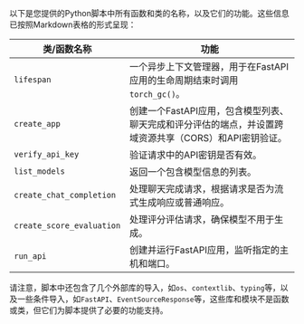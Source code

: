 以下是您提供的Python脚本中所有函数和类的名称，以及它们的功能。这些信息已按照Markdown表格的形式呈现：

| 类/函数名称 | 功能 |
| --- | --- |
| `lifespan` | 一个异步上下文管理器，用于在FastAPI应用的生命周期结束时调用`torch_gc()`。 |
| `create_app` | 创建一个FastAPI应用，包含模型列表、聊天完成和评分评估的端点，并设置跨域资源共享（CORS）和API密钥验证。 |
| `verify_api_key` | 验证请求中的API密钥是否有效。 |
| `list_models` | 返回一个包含模型信息的列表。 |
| `create_chat_completion` | 处理聊天完成请求，根据请求是否为流式生成响应或普通响应。 |
| `create_score_evaluation` | 处理评分评估请求，确保模型不用于生成。 |
| `run_api` | 创建并运行FastAPI应用，监听指定的主机和端口。 |

请注意，脚本中还包含了几个外部库的导入，如`os`、`contextlib`、`typing`等，以及一些条件导入，如`FastAPI`、`EventSourceResponse`等，这些库和模块不是函数或类，但它们为脚本提供了必要的功能支持。
